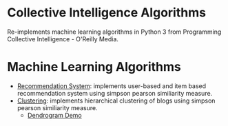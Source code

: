 # Collective Intelligence Algorithms
Re-implements machine learning algorithms in Python 3 from Programming Collective Intelligence - O'Reilly Media.

# Machine Learning Algorithms
* [Recommendation System](https://github.com/RSimran/Collective-Intelligence-Algorithmns/tree/master/Recommendation): implements user-based and item based recommendation system using simpson pearson similiarity measure.
* [Clustering](https://github.com/RSimran/Collective-Intelligence-Algorithmns/tree/master/Clustering): implements hierarchical clustering of blogs using simpson pearson similiarity measure.
  * [Dendrogram Demo](https://raw.githubusercontent.com/RSimran/Collective-Intelligence-Algorithmns/master/Clustering/cluster.jpeg)
